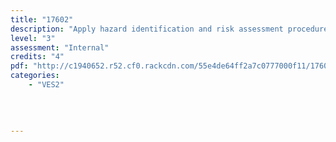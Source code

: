 ```yaml
---
title: "17602"
description: "Apply hazard identification and risk assessment procedures in the workplace"
level: "3"
assessment: "Internal"
credits: "4"
pdf: "http://c1940652.r52.cf0.rackcdn.com/55e4de64ff2a7c0777000f11/17602.pdf"
categories:
    - "VES2"
    
    
    
    
---
```


